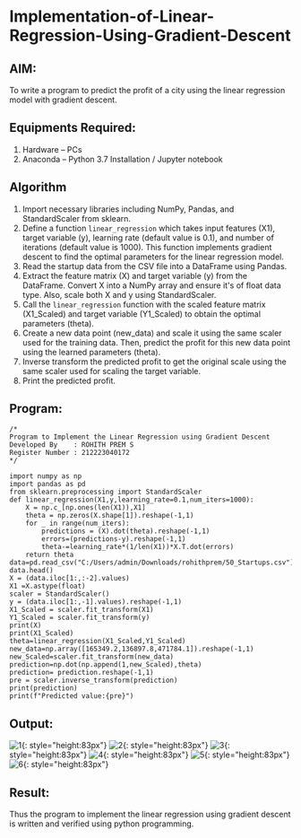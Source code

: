 # Implementation-of-Linear-Regression-Using-Gradient-Descent

## AIM:
To write a program to predict the profit of a city using the linear regression model with gradient descent.

## Equipments Required:
1. Hardware – PCs
2. Anaconda – Python 3.7 Installation / Jupyter notebook

## Algorithm
1. Import necessary libraries including NumPy, Pandas, and StandardScaler from sklearn.
2. Define a function `linear_regression` which takes input features (X1), target variable (y), learning rate (default value is 0.1), and number of iterations (default value is 1000). This function implements gradient descent to find the optimal parameters for the linear regression model.
3. Read the startup data from the CSV file into a DataFrame using Pandas.
4. Extract the feature matrix (X) and target variable (y) from the DataFrame. Convert X into a NumPy array and ensure it's of float data type. Also, scale both X and y using StandardScaler.
5. Call the `linear_regression` function with the scaled feature matrix (X1_Scaled) and target variable (Y1_Scaled) to obtain the optimal parameters (theta).
6. Create a new data point (new_data) and scale it using the same scaler used for the training data. Then, predict the profit for this new data point using the learned parameters (theta).
7. Inverse transform the predicted profit to get the original scale using the same scaler used for scaling the target variable.
8. Print the predicted profit.

## Program:
```
/*
Program to Implement the Linear Regression using Gradient Descent
Developed By    : ROHITH PREM S
Register Number : 212223040172
*/

import numpy as np
import pandas as pd
from sklearn.preprocessing import StandardScaler
def linear_regression(X1,y,learning_rate=0.1,num_iters=1000):
    X = np.c_[np.ones(len(X1)),X1]
    theta = np.zeros(X.shape[1]).reshape(-1,1)
    for _ in range(num_iters):
        predictions = (X).dot(theta).reshape(-1,1)
        errors=(predictions-y).reshape(-1,1)
        theta-=learning_rate*(1/len(X1))*X.T.dot(errors)
    return theta
data=pd.read_csv("C:/Users/admin/Downloads/rohithprem/50_Startups.csv")
data.head()
X = (data.iloc[1:,:-2].values)
X1 =X.astype(float)
scaler = StandardScaler()
y = (data.iloc[1:,-1].values).reshape(-1,1)
X1_Scaled = scaler.fit_transform(X1)
Y1_Scaled = scaler.fit_transform(y)
print(X)
print(X1_Scaled)
theta=linear_regression(X1_Scaled,Y1_Scaled)
new_data=np.array([165349.2,136897.8,471784.1]).reshape(-1,1)
new_Scaled=scaler.fit_transform(new_data)
prediction=np.dot(np.append(1,new_Scaled),theta)
prediction= prediction.reshape(-1,1)
pre = scaler.inverse_transform(prediction)
print(prediction)
print(f"Predicted value:{pre}")
```

## Output:
![1](https://github.com/rohithprem18/Implementation-of-Linear-Regression-Using-Gradient-Descent/assets/146315115/9132f5ae-6162-4fcc-bf4d-4190e65bd50f){: style="height:83px"}
![2](https://github.com/rohithprem18/Implementation-of-Linear-Regression-Using-Gradient-Descent/assets/146315115/361485a2-f387-4af8-98fb-bf69267184c0){: style="height:83px"}
![3](https://github.com/rohithprem18/Implementation-of-Linear-Regression-Using-Gradient-Descent/assets/146315115/ded2bc5b-0354-42dc-9f7e-bde93a2e0184){: style="height:83px"}
![4](https://github.com/rohithprem18/Implementation-of-Linear-Regression-Using-Gradient-Descent/assets/146315115/c54715b7-9dbb-480b-92b8-f39fd9b2826c){: style="height:83px"}
![5](https://github.com/rohithprem18/Implementation-of-Linear-Regression-Using-Gradient-Descent/assets/146315115/5678f9c0-a86f-440d-a321-fbecd8d7ade7){: style="height:83px"}
![6](https://github.com/rohithprem18/Implementation-of-Linear-Regression-Using-Gradient-Descent/assets/146315115/029fa182-16b1-411c-8058-6c41af070789){: style="height:83px"}


## Result:
Thus the program to implement the linear regression using gradient descent is written and verified using python programming.
